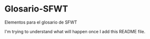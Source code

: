 # Glosario-SFWT
Elementos para el glosario de SFWT

I'm trying to understand what will happen once I add this README file.
